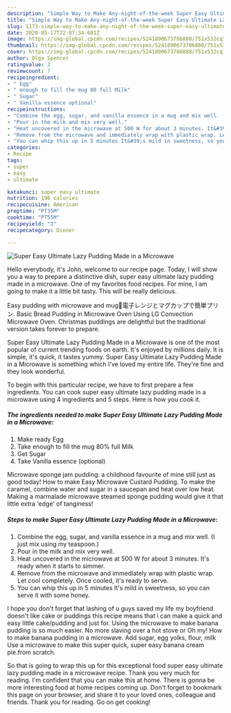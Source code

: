 ```yaml
---
description: "Simple Way to Make Any-night-of-the-week Super Easy Ultimate Lazy Pudding Made in a Microwave"
title: "Simple Way to Make Any-night-of-the-week Super Easy Ultimate Lazy Pudding Made in a Microwave"
slug: 1173-simple-way-to-make-any-night-of-the-week-super-easy-ultimate-lazy-pudding-made-in-a-microwave
date: 2020-05-17T22:07:34.681Z
image: https://img-global.cpcdn.com/recipes/5241890673786880/751x532cq70/super-easy-ultimate-lazy-pudding-made-in-a-microwave-recipe-main-photo.jpg
thumbnail: https://img-global.cpcdn.com/recipes/5241890673786880/751x532cq70/super-easy-ultimate-lazy-pudding-made-in-a-microwave-recipe-main-photo.jpg
cover: https://img-global.cpcdn.com/recipes/5241890673786880/751x532cq70/super-easy-ultimate-lazy-pudding-made-in-a-microwave-recipe-main-photo.jpg
author: Olga Spencer
ratingvalue: 3
reviewcount: 7
recipeingredient:
- " Egg"
- " enough to fill the mug 80 full Milk"
- " Sugar"
- " Vanilla essence optional"
recipeinstructions:
- "Combine the egg, sugar, and vanilla essence in a mug and mix well. (I just mix using my teaspoon.)"
- "Pour in the milk and mix very well."
- "Heat uncovered in the microwave at 500 W for about 3 minutes. It&#39;s ready when it starts to simmer."
- "Remove from the microwave and immediately wrap with plastic wrap. Let cool completely. Once cooled, it&#39;s ready to serve."
- "You can whip this up in 5 minutes It&#39;s mild in sweetness, so you can serve it with some honey."
categories:
- Recipe
tags:
- super
- easy
- ultimate

katakunci: super easy ultimate 
nutrition: 198 calories
recipecuisine: American
preptime: "PT35M"
cooktime: "PT55M"
recipeyield: "3"
recipecategory: Dinner

---
```



![Super Easy Ultimate Lazy Pudding Made in a Microwave](https://img-global.cpcdn.com/recipes/5241890673786880/751x532cq70/super-easy-ultimate-lazy-pudding-made-in-a-microwave-recipe-main-photo.jpg)

Hello everybody, it's John, welcome to our recipe page. Today, I will show you a way to prepare a distinctive dish, super easy ultimate lazy pudding made in a microwave. One of my favorites food recipes. For mine, I am going to make it a little bit tasty. This will be really delicious.

Easy pudding with microwave and mug🌟電子レンジとマグカップで簡単プリン. Basic Bread Pudding in Microwave Oven Using LG Convection Microwave Oven. Christmas puddings are delightful but the traditional version takes forever to prepare.

Super Easy Ultimate Lazy Pudding Made in a Microwave is one of the most popular of current trending foods on earth. It's enjoyed by millions daily. It is simple, it's quick, it tastes yummy. Super Easy Ultimate Lazy Pudding Made in a Microwave is something which I've loved my entire life. They're fine and they look wonderful.


To begin with this particular recipe, we have to first prepare a few ingredients. You can cook super easy ultimate lazy pudding made in a microwave using 4 ingredients and 5 steps. Here is how you cook it.

<!--inarticleads1-->

##### The ingredients needed to make Super Easy Ultimate Lazy Pudding Made in a Microwave:

1. Make ready  Egg
1. Take  enough to fill the mug 80% full Milk
1. Get  Sugar
1. Take  Vanilla essence (optional)


Microwave sponge jam pudding: a childhood favourite of mine still just as good today! How to make Easy Microwave Custard Pudding. To make the caramel, combine water and sugar in a saucepan and heat over low heat. Making a marmalade microwave steamed sponge pudding would give it that little extra &#39;edge&#39; of tanginess! 

<!--inarticleads2-->

##### Steps to make Super Easy Ultimate Lazy Pudding Made in a Microwave:

1. Combine the egg, sugar, and vanilla essence in a mug and mix well. (I just mix using my teaspoon.)
1. Pour in the milk and mix very well.
1. Heat uncovered in the microwave at 500 W for about 3 minutes. It&#39;s ready when it starts to simmer.
1. Remove from the microwave and immediately wrap with plastic wrap. Let cool completely. Once cooled, it&#39;s ready to serve.
1. You can whip this up in 5 minutes It&#39;s mild in sweetness, so you can serve it with some honey.


I hope you don&#39;t forget that lashing of u guys saved my life my boyfriend doesn&#39;t like cake or puddings this recipe means that i can make a quick and easy little cake/pudding and just for. Using the microwave to make banana pudding is so much easier. No more slaving over a hot stove or Oh my! How to make banana pudding in a microwave. Add sugar, egg yolks, flour, milk Use a microwave to make this super quick, super easy banana cream pie.from scratch. 

So that is going to wrap this up for this exceptional food super easy ultimate lazy pudding made in a microwave recipe. Thank you very much for reading. I'm confident that you can make this at home. There is gonna be more interesting food at home recipes coming up. Don't forget to bookmark this page on your browser, and share it to your loved ones, colleague and friends. Thank you for reading. Go on get cooking!
